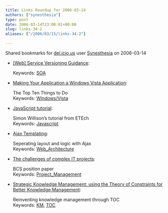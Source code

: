 ```yaml
---
title: Links Roundup for 2006-03-14
authors: ["synesthesia"]
type: post
date: 2006-03-14T23:00:01+00:00
slug: links-34-2 
aliases: ["/2006/03/15/links-34-2"]

---
```

Shared bookmarks for [del.icio.us][1] user  [Synesthesia][2] on 2006-03-14

  * [[Web] Service Versioning Guidance][3]:
  
       
    Keywords: [SOA][4]
  * [Making Your Application a Windows Vista Application][5]:
  
    The Top Ten Things to Do   
    Keywords: [Windows/Vista][6]
  * [JavaScript tutorial][7]:
  
    Simon Willison&#8217;s tutorial from ETEch   
    Keywords: [Javascript][8]
  * [Ajax Templating][9]:
  
    Seperating layout and logic with Ajax   
    Keywords: [Web_Architecture][10]
  * [The challenges of complex IT projects][11]:
  
    BCS position paper   
    Keywords: [Project_Management][12]
  * [Strategic Knowledge Management: using the Theory of Constraints for Better Knowledge Management][13]:
  
    Reinventing knowledge management through TOC   
    Keywords: [KM][14], [TOC][15]

 [1]: https://del.icio.us/
 [2]: https://del.icio.us/synesthesia
 [3]: https://blogs.msdn.com/donsmith/archive/2006/01/31/520338.aspx "https://blogs.msdn.com/donsmith/archive/2006/01/31/520338.aspx"
 [4]: https://del.icio.us/synesthesia/SOA
 [5]: https://msdn.microsoft.com/library/default.asp?url=/library/en-us/dnlong/html/vistatopten.asp "https://msdn.microsoft.com/library/default.asp?url=/library/en-us/dnlong/html/vistatopten.asp"
 [6]: https://del.icio.us/synesthesia/Windows/Vista
 [7]: https://simon.incutio.com/archive/2006/03/07/etech "https://simon.incutio.com/archive/2006/03/07/etech"
 [8]: https://del.icio.us/synesthesia/Javascript
 [9]: https://www.ajaxian.com/archives/ajax-templating-seperation-of-layout-and-logic "https://www.ajaxian.com/archives/ajax-templating-seperation-of-layout-and-logic"
 [10]: https://del.icio.us/synesthesia/Web_Architecture
 [11]: https://www.bcs.org/server.php?show=conWebDoc.1167 "https://www.bcs.org/server.php?show=conWebDoc.1167"
 [12]: https://del.icio.us/synesthesia/Project_Management
 [13]: https://www.billbrantley.com/strategic_knowledge_management.pdf "https://www.billbrantley.com/strategic_knowledge_management.pdf"
 [14]: https://del.icio.us/synesthesia/KM
 [15]: https://del.icio.us/synesthesia/TOC